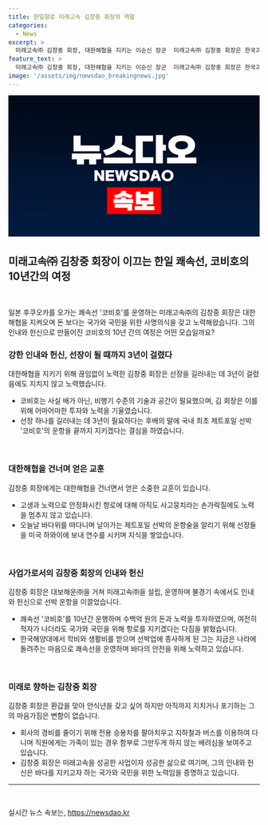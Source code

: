 ```yaml
---
title: 한일항로 미래고속 김창중 회장의 역할
categories:
  - News
excerpt: >
  미래고속㈜ 김창중 회장, 대한해협을 지키는 이순신 장군  미래고속㈜ 김창중 회장은 한국과 일본을 잇는 대한해협을 지키는 이들 중 한 명이다. 코비호를 운영하며 한·일 교류의 핵심을 담당하는 그는 10년 넘게 항로를 지키고 있다. 이를 통해 대한민국의 인적 자산을 대표하며, 사업의 목표를 달성하고자 하는 강인한 의지를 보여주고 있다. 150자 요약을 기반으로 클릭하고 싶은 궁금증과 기대를 불러일으킬 수 있는 흥미진진한 기사를 기대해본다.
feature_text: >
  미래고속㈜ 김창중 회장, 대한해협을 지키는 이순신 장군  미래고속㈜ 김창중 회장은 한국과 일본을 잇는 대한해협을 지키는 이들 중 한 명이다. 코비호를 운영하며 한·일 교류의 핵심을 담당하는 그는 10년 넘게 항로를 지키고 있다. 이를 통해 대한민국의 인적 자산을 대표하며, 사업의 목표를 달성하고자 하는 강인한 의지를 보여주고 있다. 150자 요약을 기반으로 클릭하고 싶은 궁금증과 기대를 불러일으킬 수 있는 흥미진진한 기사를 기대해본다.
image: '/assets/img/newsdao_breakingnews.jpg'
---
```


<p><img src="/assets/img/newsdao_breakingnews.jpg" alt="koreaapp 속보" /></p>

<h2 data-ke-size="size26">미래고속㈜ 김창중 회장이 이끄는 한일 쾌속선, 코비호의 10년간의 여정</h2>

<p data-ke-size="size16">&nbsp;</p>

<p>일본 후쿠오카를 오가는 쾌속선 '코비호'를 운영하는 미래고속㈜의 김창중 회장은 대한해협을 지켜오며 돈 보다는 국가와 국민을 위한 사명의식을 갖고 노력해왔습니다. 그의 인내와 헌신으로 만들어진 코비호의 10년 간의 여정은 어떤 모습일까요?
<br></p>

<h3>강한 인내와 헌신, 선장이 될 때까지 3년이 걸렸다</h3>

<p data-ke-size="size16">대한해협을 지키기 위해 끊임없이 노력한 김창중 회장은 선장을 길러내는 데 3년이 걸렸음에도 지치지 않고 노력했습니다.</p>

<ul>
<li>코비호는 사실 배가 아닌, 비행기 수준의 기술과 공간이 필요했으며, 김 회장은 이를 위해 어마어마한 투자와 노력을 기울였습니다.</li>
<li>선장 하나를 길러내는 데 3년이 필요하다는 후배의 말에 국내 최초 제트포일 선박 '코비호'의 운항을 끝까지 지키겠다는 결심을 하였습니다.</li>
</ul>

<p><br></p>

<h3>대한해협을 건너며 얻은 교훈</h3>

<p data-ke-size="size16">김창중 회장에게는 대한해협을 건너면서 얻은 소중한 교훈이 있습니다.</p>

<ul>
<li>고생과 노력으로 안정화시킨 항로에 대해 아직도 사고뭉치라는 손가락질에도 노력을 멈추지 않고 있습니다.</li>
<li>오늘날 바다위를 떠다니며 날아가는 제트포일 선박의 운항술을 알리기 위해 선장들을 미국 하와이에 보내 연수를 시키며 지식을 쌓았습니다.</li>
</ul>

<p><br></p>

<h3>사업가로서의 김창중 회장의 인내와 헌신</h3>

<p data-ke-size="size16">김창중 회장은 대보해운㈜을 거쳐 미래고속㈜을 설립, 운영하며 불경기 속에서도 인내와 헌신으로 선박 운항을 이끌었습니다.</p>

<ul>
<li>쾌속선 '코비호'를 10년간 운행하며 수백억 원의 돈과 노력을 투자하였으며, 여전히 적자가 나더라도 국가와 국민을 위해 항로를 지키겠다는 다짐을 밝혔습니다.</li>
<li>한국해양대에서 학비와 생활비를 받으며 선박업에 종사하게 된 그는 지금은 나라에 돌려주는 마음으로 쾌속선을 운영하며 바다의 안전을 위해 노력하고 있습니다.</li>
</ul>

<p><br></p>

<h3>미래로 향하는 김창중 회장</h3>

<p data-ke-size="size16">김창중 회장은 환갑을 맞아 안식년을 갖고 싶어 하지만 아직까지 지치거나 포기하는 그의 마음가짐은 변함이 없습니다.</p>

<ul>
<li>회사의 경비를 줄이기 위해 전용 승용차를 팔아치우고 지하철과 버스를 이용하여 다니며 직원에게는 가족이 있는 경우 함부로 그만두게 하지 않는 배려심을 보여주고 있습니다.</li>
<li>김창중 회장은 미래고속을 성공한 사업이자 성공한 삶으로 여기며, 그의 인내와 헌신은 바다를 지키고자 하는 국가와 국민을 위한 노력임을 증명하고 있습니다.</li>
</ul>

<hr>

<p data-ke-size="size16">&nbsp;</p>
실시간 뉴스 속보는, <a href="https://newsdao.kr" rel="dofollow">https://newsdao.kr</a>


